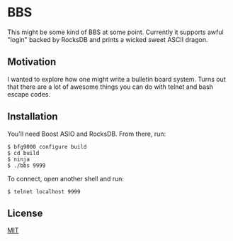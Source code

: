 # BBS

This might be some kind of BBS at some point. Currently it supports awful "login" backed by RocksDB and prints a wicked sweet ASCII dragon.

## Motivation

I wanted to explore how one might write a bulletin board system. Turns out that there are a lot of awesome things you can do with telnet and bash escape codes.

## Installation

You'll need Boost ASIO and RocksDB. From there, run:

    $ bfg9000 configure build
    $ cd build
    $ ninja
    $ ./bbs 9999

To connect, open another shell and run:

    $ telnet localhost 9999

## License

[MIT](LICENSE)
